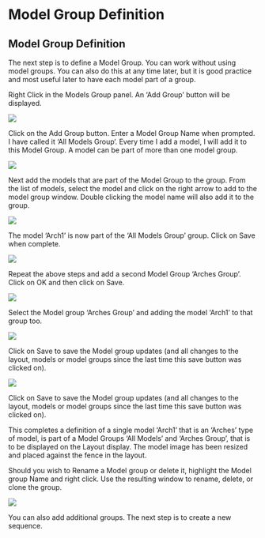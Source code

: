 # Model Group Definition

## Model Group Definition

The next step is to define a Model Group. You can work without using model groups. You can also do this at any time later, but it is good practice and most useful later to have each model part of a group.

Right Click in the Models Group panel. An ‘Add Group’ button will be displayed.

![](<../../.gitbook/assets/image (326).png>)

Click on the Add Group button. Enter a Model Group Name when prompted. I have called it ‘All Models Group‘. Every time I add a model, I will add it to this Model Group. A model can be part of more than one model group.

![](<../../.gitbook/assets/image (70) (1).png>)

Next add the models that are part of the Model Group to the group. From the list of models, select the model and click on the right arrow to add to the model group window. Double clicking the model name will also add it to the group.

![](<../../.gitbook/assets/image (847).png>)

The model ‘Arch1’ is now part of the ‘All Models Group’ group. Click on Save when complete.

![](<../../.gitbook/assets/image (27).png>)

Repeat the above steps and add a second Model Group ‘Arches Group’. Click on OK and then click on Save.

![](<../../.gitbook/assets/image (313).png>)

Select the Model group ‘Arches Group’ and adding the model ‘Arch1’ to that group too.

![](<../../.gitbook/assets/image (513).png>)

Click on Save to save the Model group updates (and all changes to the layout, models or model groups since the last time this save button was clicked on).

![](<../../.gitbook/assets/image (125).png>)

Click on Save to save the Model group updates (and all changes to the layout, models or model groups since the last time this save button was clicked on).

This completes a definition of a single model ‘Arch1’ that is an ‘Arches’ type of model, is part of a Model Groups ‘All Models’ and ‘Arches Group’, that is to be displayed on the Layout display. The model image has been resized and placed against the fence in the layout.

Should you wish to Rename a Model group or delete it, highlight the Model group Name and right click. Use the resulting window to rename, delete, or clone the group.

![](<../../.gitbook/assets/image (44).png>)

You can also add additional groups. The next step is to create a new sequence.
